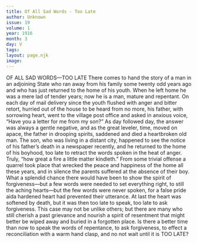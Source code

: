 ```yaml
---
title: Of All Sad Words - Too Late
author: Unknown
issue: 19
volume: 1
year: 1916
month: 3
day: V
tags:
layout: page.njk
image:
---
```

OF ALL SAD WORDS—TOO LATE    There comes to hand the story of a man in an adjoining State who ran away from his family some twenty odd years ago and who has just returned to the home of his youth. When he left home he was a mere lad of tender years; now he is a man, mature and repentant.       On each day of mail delivery since the youth flushed with anger and bitter retort, hurried out of the house to be heard from no more, his father, with sorrowing heart, went to the village post office and asked in anxious voice, “Have you a letter for me from my son?”       As day followed day, the answer was always a gentle negative, and as the great leveler, time, moved on apace, the father in drooping spirits, saddened and died a heartbroken old man.       The son, who was living in a distant city, happened to see the notice of his father’s death in a newspaper recently, and he returned to the home of his boyhood, too late to retract the words spoken in the heat of anger. Truly, “how great a fire a little matter kindleth.” From some trivial offense a quarrel took place that wrecked the peace and happiness of the home all these years, and in silence the parents suffered at the absence of their boy.       What a splendid chance there would have been to show the spirit of forgiveness—but a few words were needed to set everything right, to still the aching hearts—but the few words were never spoken, for a false pride aida hardened heart had prevented their utterance. At last the heart was softened by death, but it was then too late to speak, too late to ask forgiveness. This case may not be unlike others; but there are many who still cherish a past grievance and nourish a spirit of resentment that might better be wiped away and buried in a forgotten place.      Is there a better time than now to speak the words of repentance, to ask forgiveness, to effect a reconciliation with a warm hand clasp, and no not wait until it is TOO LATE? 



